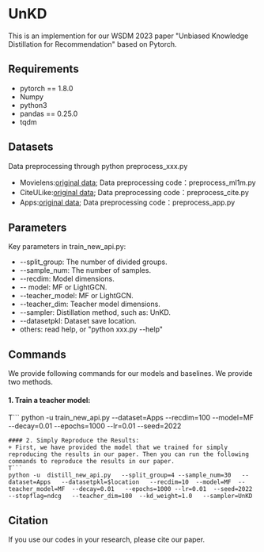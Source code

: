 # UnKD
This is an implemention for our WSDM 2023 paper "Unbiased Knowledge Distillation for Recommendation" based on Pytorch.

## Requirements
+ pytorch == 1.8.0
+ Numpy
+ python3
+ pandas == 0.25.0
+ tqdm

## Datasets
Data preprocessing through python preprocess_xxx.py
+ Movielens:[original data](https://grouplens.org/datasets/movielens/);  Data preprocessing code：preprocess_ml1m.py
+ CiteULike:[original data](https://github.com/changun/CollMetric); Data preprocessing code：preprocess_cite.py
+ Apps:[original data](http://jmcauley.ucsd.edu/data/amazon/links.html); Data preprocessing code：preprocess_app.py

## Parameters
Key parameters in train_new_api.py:
+ --split_group: The number of divided groups.
+ --sample_num: The number of samples.
+ --recdim: Model dimensions.
+ -- model: MF or LightGCN.
+ --teacher_model: MF or LightGCN.
+ --teacher_dim: Teacher model dimensions.
+ --sampler: Distillation method, such as: UnKD.
+ --datasetpkl: Dataset save location.
+ others: read help, or "python xxx.py --help"

## Commands 
We provide following commands for our models and baselines.
We provide two methods.
#### 1. Train a teacher model:
  T```
  python -u  train_new_api.py   --dataset=Apps    --recdim=100  --model=MF  --decay=0.01   --epochs=1000 --lr=0.01  --seed=2022
  ```
#### 2. Simply Reproduce the Results:
+ First, we have provided the model that we trained for simply reproducing the results in our paper. Then you can run the following commands to reproduce the results in our paper.
  T```
  python -u  distill_new_api.py   --split_group=4 --sample_num=30   --dataset=Apps   --datasetpkl=$location   --recdim=10  --model=MF  --teacher_model=MF  --decay=0.01   --epochs=1000 --lr=0.01  --seed=2022   --stopflag=ndcg   --teacher_dim=100  --kd_weight=1.0   --sampler=UnKD
  ```
 
## Citation
If you use our codes in your research, please cite our paper.
